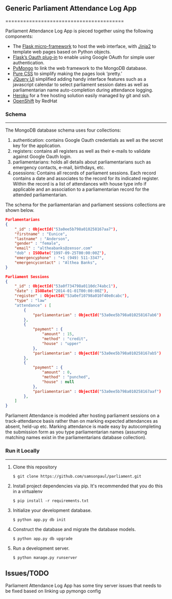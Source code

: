 ## Generic Parliament Attendance Log App
========================================


Parliament Attendance Log App is pieced together using the following components:

* The [Flask micro-framework](http://flask.pocoo.org) to host the web interface, with [Jinja2](http://jinja.pocoo.org/docs/) to template web pages based on Python objects.
* [Flask’s Oauth plug-in](https://pythonhosted.org/Flask-OAuth/)  to enable using Google OAuth for simple user authentication.
* [PyMongo](http://api.mongodb.org/python/current/) to link the web framework to the MongoDB database.
* [Pure CSS](http://purecss.io/) to simplify making the pages look ‘pretty.’
* [JQuery UI](http://jqueryui.com/) simplified adding handy interface features such as a javascript calendar to select parliament session dates as well as parliamentarian name auto-completion during attendance logging.
* [Heroku](http://heroku.com/) for a free hosting solution easily managed by git and ssh.
* [OpenShift](http://www.openshift.com/) by RedHat

  
### Schema
--------------------------------------------------
The MongoDB database schema uses four collections:

1. authentication: contains Google Oauth credentials as well as the secret key for the application.
2. registers: contains all registers as well as their e-mails to validate against Google Oauth login.
3. parliamentarians: holds all details about parliamentarians such as emergency contacts, e-mail, birthdays, etc.
4. psessions: Contains all records of parliament sessions. Each record contains a date and associates to the record for its indicated register. Within the record is a list of attendances with house type info if applicable and an association to a parliamentarian record for the attended parliamentarian.


The schema for the parliamentarian and parliament sessions collections are shown below.

```json
Parlamentarians
{
    "_id" : ObjectId("53a0ee5b798a010258167aa7"),
    "firstname" : "Eunice",
    "lastname" : "Anderson",
    "gender" : "female",
    "email" : "altheabanks@zensor.com"
    "dob" : ISODate("1997-09-25T00:00:00Z"),
    "emergencyphone" : "+1 (949) 511-3347",
    "emergencycontact" : "Althea Banks",
}

Parliament Sessions
{
    "_id" : ObjectId("53a0f734798a0110dc74abc1"),
    "date" : ISODate("2014-01-01T00:00:00Z"),
    "register" : ObjectId("53a0ef10798a010f40e8cabc"),
    "type" : "law"
    "attendance" : [
        {
            "parliamentarian" : ObjectId("53a0ee5b798a010258167ab6")
        },
        {
            "payment" : {
                "amount" : 15,
                "method" : "credit",
                "house" : "upper"
            },
            "parliamentarian" : ObjectId("53a0ee5b798a010258167ab5")
        },
        {
            "payment" : {
                "amount" : 0,
                "method" : "punched",
                "house" : null
            },
            "parliamentarian" : ObjectId("53a0ee5b798a010258167aaf")
        },
    ]
}
```

Parliament Attendance is modeled after hosting parliament sessions on a track-attendance basis rather than on marking expected attendances as absent, held-up etc.  Marking attendance is made easy by autocompleting the submission form as you type parliamentarian names (assuming matching names exist in the parliamentarians database collection).


### Run it Locally
-------------------

1. Clone this repository

   `$ git clone https://github.com/samsonpaul/parliament.git`

2. Install project dependencies via pip. It's recommended that you do this in a virtualenv

   `$ pip install -r requirements.txt`

3. Initialize your development database.

   `$ python app.py db init`

4. Construct the database and migrate the database models.

   `$ python app.py db upgrade`

5. Run a development server.

   `$ python manage.py runserver`


## Issues/TODO
Parliament Attendance Log App has some tiny server issues that needs to be fixed based on linking up pymongo config


